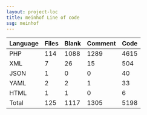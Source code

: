 ```yaml
---
layout: project-loc
title: meinhof Line of code
ssg: meinhof
---
```

<div class="table-responsive">
<table class="table">
<thead><tr>
<th>Language</th>
<th>Files</th>
<th>Blank</th>
<th>Comment</th>
<th>Code</th>
</tr></thead><tbody>
<tr><td>PHP</td><td> 114</td><td> 1088</td><td> 1289</td><td> 4615</td></tr>
<tr><td>XML</td><td> 7</td><td> 26</td><td> 15</td><td> 504</td></tr>
<tr><td>JSON</td><td> 1</td><td> 0</td><td> 0</td><td> 40</td></tr>
<tr><td>YAML</td><td> 2</td><td> 2</td><td> 1</td><td> 33</td></tr>
<tr><td>HTML</td><td> 1</td><td> 1</td><td> 0</td><td> 6</td></tr>
<tr><td>Total</td><td>125</td><td>1117</td><td>1305</td><td>5198</td></tr>
</tbody></table></div>
